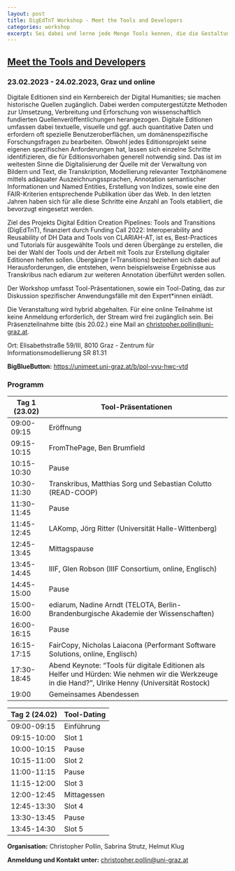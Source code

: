 ```yaml
---
layout: post
title: DigEdTnT Workshop - Meet the Tools and Developers
categories: workshop
excerpt: Sei dabei und lerne jede Menge Tools kennen, die die Gestaltung deiner Digitalen Edition erleichtern können!
---
```


## <span style="text-decoration:underline;">Meet the Tools and Developers</span>

### 23.02.2023 - 24.02.2023, Graz und online

Digitale Editionen sind ein Kernbereich der Digital Humanities; sie machen historische Quellen zugänglich. Dabei werden computergestützte Methoden zur Umsetzung, Verbreitung und Erforschung von wissenschaftlich fundierten Quellenveröffentlichungen herangezogen. Digitale Editionen umfassen dabei textuelle, visuelle und ggf. auch quantitative Daten und erfordern oft spezielle Benutzeroberflächen, um domänenspezifische Forschungsfragen zu bearbeiten. Obwohl jedes Editionsprojekt seine eigenen spezifischen Anforderungen hat, lassen sich einzelne Schritte identifizieren, die für Editionsvorhaben generell notwendig sind. Das ist im weitesten Sinne die Digitalisierung der Quelle mit der Verwaltung von Bildern und Text, die Transkription, Modellierung relevanter Textphänomene mittels adäquater Auszeichnungssprachen, Annotation semantischer Informationen und Named Entities, Erstellung von Indizes, sowie eine den FAIR-Kriterien entsprechende Publikation über das Web. In den letzten Jahren haben sich für alle diese Schritte eine Anzahl an Tools etabliert, die bevorzugt eingesetzt werden.

Ziel des Projekts Digital Edition Creation Pipelines: Tools and Transitions (DigEdTnT), finanziert durch Funding Call 2022: Interoperability and Reusability of DH Data and Tools von CLARIAH-AT, ist es, Best-Practices und Tutorials für ausgewählte Tools und deren Übergänge zu erstellen, die bei der Wahl der Tools und der Arbeit mit Tools zur Erstellung digitaler Editionen helfen sollen. Übergänge (=Transitions) beziehen sich dabei auf Herausforderungen, die entstehen, wenn beispielsweise Ergebnisse aus Transkribus nach ediarum zur weiteren Annotation überführt werden sollen. 

Der Workshop umfasst Tool-Präsentationen, sowie ein Tool-Dating, das zur Diskussion spezifischer Anwendungsfälle mit den Expert*innen einlädt. 

Die Veranstaltung wird hybrid abgehalten. Für eine online Teilnahme ist keine Anmeldung erforderlich, der Stream wird frei zugänglich sein. Bei Präsenzteilnahme bitte (bis 20.02.) eine Mail an christopher.pollin@uni-graz.at.  


Ort: Elisabethstraße 59/III, 8010 Graz - Zentrum für Informationsmodellierung SR 81.31

**BigBlueButton:** [https://unimeet.uni-graz.at/b/pol-vvu-hwc-vtd ](https://unimeet.uni-graz.at/b/pol-vvu-hwc-vtd)

### Programm


| **Tag 1 (23.02)**     | **Tool-Präsentationen**|
|-----------------------|----------------------------|
| 09:00-09:15		| Eröffnung    |                                                                                                                                      | 
| 09:15-10:15		| FromThePage, Ben Brumfield                                                                                        |
| 10:15-10:30 	| Pause         |                                                                                                                                      |
| 10:30-11:30		| Transkribus, Matthias Sorg und Sebastian Colutto (READ-COOP)                                                                                        |
| 11:30-11:45 	| Pause                                                                                                                                               |
| 11:45-12:45		| LAKomp, Jörg Ritter (Universität Halle-Wittenberg)                                                                                                  |
| 12:45-13:45 	| Mittagspause                                                                                                                                        |
| 13:45-14:45		| IIIF, Glen Robson (IIIF Consortium, online, Englisch)                                                                                               |
| 14:45-15:00 	| Pause                                                                                                                                               |
| 15:00-16:00		| ediarum, Nadine Arndt (TELOTA, Berlin-Brandenburgische Akademie der Wissenschaften)                                                                 |
| 16:00-16:15 	| Pause                                                                                                                                               |
| 16:15-17:15		| FairCopy, Nicholas Laiacona (Performant Software Solutions, online, Englisch)                                                                       |
| 17:30-18:45		| Abend Keynote: “Tools für digitale Editionen als Helfer und Hürden: Wie nehmen wir die Werkzeuge in die Hand?”, Ulrike Henny (Universität Rostock)  |
| 19:00			    | Gemeinsames Abendessen                                                                                                                              |


| **Tag 2 (24.02)**     | **Tool-Dating**|
|-----------------------|----------------------------|
| 09:00-09:15		| Einführung | 
| 09:15-10:00 	| Slot 1 | 
| 10:00-10:15		| Pause | 
| 10:15-11:00 	| Slot 2 | 
| 11:00-11:15		| Pause | 
| 11:15-12:00		| Slot 3 | 
| 12:00-12:45		| Mittagessen | 
| 12:45-13:30		| Slot 4 | 
| 13:30-13:45		| Pause | 
| 13:45-14:30		| Slot 5 | 

**Organisation:** Christopher Pollin, Sabrina Strutz, Helmut Klug

**Anmeldung und Kontakt unter:**  christopher.pollin@uni-graz.at 

